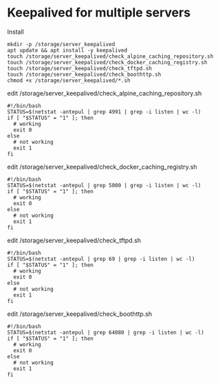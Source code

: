 # Keepalived for multiple servers

Install
```
mkdir -p /storage/server_keepalived
apt update && apt install -y keepalived
touch /storage/server_keepalived/check_alpine_caching_repository.sh
touch /storage/server_keepalived/check_docker_caching_registry.sh
touch /storage/server_keepalived/check_tftpd.sh
touch /storage/server_keepalived/check_boothttp.sh
chmod +x /storage/server_keepalived/*.sh
```

edit /storage/server_keepalived/check_alpine_caching_repository.sh
```
#!/bin/bash
STATUS=$(netstat -antepul | grep 4991 | grep -i listen | wc -l)
if [ "$STATUS" = "1" ]; then
  # working
  exit 0
else
  # not working
  exit 1
fi
```

edit /storage/server_keepalived/check_docker_caching_registry.sh
```
#!/bin/bash
STATUS=$(netstat -antepul | grep 5000 | grep -i listen | wc -l)
if [ "$STATUS" = "1" ]; then
  # working
  exit 0
else
  # not working
  exit 1
fi
```

edit /storage/server_keepalived/check_tftpd.sh
```
#!/bin/bash
STATUS=$(netstat -antepul | grep 69 | grep -i listen | wc -l)
if [ "$STATUS" = "1" ]; then
  # working
  exit 0
else
  # not working
  exit 1
fi
```

edit /storage/server_keepalived/check_boothttp.sh
```
#!/bin/bash
STATUS=$(netstat -antepul | grep 64080 | grep -i listen | wc -l)
if [ "$STATUS" = "1" ]; then
  # working
  exit 0
else
  # not working
  exit 1
fi
```
